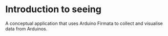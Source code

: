 # Introduction to seeing

A conceptual application that uses Arduino Firmata to collect and visualise data from Arduinos.

